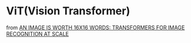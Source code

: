 # ViT(Vision Transformer)
from [AN IMAGE IS WORTH 16X16 WORDS: TRANSFORMERS FOR IMAGE RECOGNITION AT SCALE](https://arxiv.org/pdf/2010.11929.pdf)

